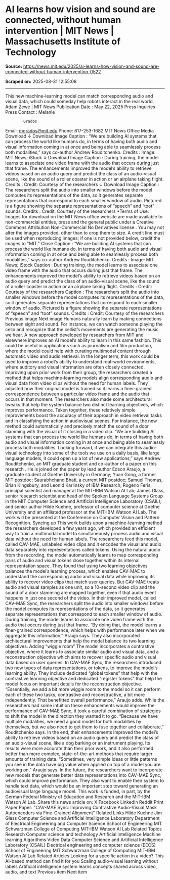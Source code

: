 # AI learns how vision and sound are connected, without human intervention | MIT News | Massachusetts Institute of Technology

**Source:** https://news.mit.edu/2025/ai-learns-how-vision-and-sound-are-connected-without-human-intervention-0522

**Scraped on:** 2025-08-31 12:55:08

---

This new machine-learning model can match corresponding audio and visual data, which could someday help robots interact in the real world.
Adam Zewe
|
MIT News
Publication Date
:
May 22, 2025
Press Inquiries
Press Contact
:
Melanie        

            Grados
Email:
mgrados@mit.edu
Phone:
617-253-1682
MIT News Office
Media Download
↓
Download Image
Caption
:
“We are building AI systems that can process the world like humans do, in terms of having both audio and visual information coming in at once and being able to seamlessly process both modalities,” says co-author Andrew Rouditchenko.
Credits
:
Image: MIT News; iStock
↓
Download Image
Caption
:
During training, the model learns to associate one video frame with the audio that occurs during just that frame. The enhancements improved the model’s ability to retrieve videos based on an audio query and predict the class of an audio-visual scene, like the sound of a roller coaster in action or an airplane taking flight.
Credits
:
Credit: Courtesy of the researchers
↓
Download Image
Caption
:
The researchers split the audio into smaller windows before the model computes its representations of the data, so it generates separate representations that correspond to each smaller window of audio. Pictured is a figure showing the separate representations of “speech” and “toot” sounds.
Credits
:
Credit: Courtesy of the researchers
*Terms of Use:
Images for download on the MIT News office website are made available to non-commercial entities, press and the general public under a
Creative Commons Attribution Non-Commercial No Derivatives license
.
    You may not alter the images provided, other than to crop them to size. A credit line must be used when reproducing images; if one is not provided 
    below, credit the images to "MIT."
Close
Caption
:
“We are building AI systems that can process the world like humans do, in terms of having both audio and visual information coming in at once and being able to seamlessly process both modalities,” says co-author Andrew Rouditchenko.
Credits
:
Image: MIT News; iStock
Caption
:
During training, the model learns to associate one video frame with the audio that occurs during just that frame. The enhancements improved the model’s ability to retrieve videos based on an audio query and predict the class of an audio-visual scene, like the sound of a roller coaster in action or an airplane taking flight.
Credits
:
Credit: Courtesy of the researchers
Caption
:
The researchers split the audio into smaller windows before the model computes its representations of the data, so it generates separate representations that correspond to each smaller window of audio. Pictured is a figure showing the separate representations of “speech” and “toot” sounds.
Credits
:
Credit: Courtesy of the researchers
Previous image
Next image
Humans naturally learn by making connections between sight and sound. For instance, we can watch someone playing the cello and recognize that the cellist’s movements are generating the music we hear.
A new approach developed by researchers from MIT and elsewhere improves an AI model’s ability to learn in this same fashion. This could be useful in applications such as journalism and film production, where the model could help with curating multimodal content through automatic video and audio retrieval.
In the longer term, this work could be used to improve a robot’s ability to understand real-world environments, where auditory and visual information are often closely connected.
Improving upon prior work from their group, the researchers created a method that helps machine-learning models align corresponding audio and visual data from video clips without the need for human labels.
They adjusted how their original model is trained so it learns a finer-grained correspondence between a particular video frame and the audio that occurs in that moment. The researchers also made some architectural tweaks that help the system balance two distinct learning objectives, which improves performance.
Taken together, these relatively simple improvements boost the accuracy of their approach in video retrieval tasks and in classifying the action in audiovisual scenes. For instance, the new method could automatically and precisely match the sound of a door slamming with the visual of it closing in a video clip.
“We are building AI systems that can process the world like humans do, in terms of having both audio and visual information coming in at once and being able to seamlessly process both modalities. Looking forward, if we can integrate this audio-visual technology into some of the tools we use on a daily basis, like large language models, it could open up a lot of new applications,” says Andrew Rouditchenko, an MIT graduate student and co-author of a
paper on this research
.
He is joined on the paper by lead author Edson Araujo, a graduate student at Goethe University in Germany; Yuan Gong, a former MIT postdoc; Saurabhchand Bhati, a current MIT postdoc; Samuel Thomas, Brian Kingsbury, and Leonid Karlinsky of IBM Research; Rogerio Feris, principal scientist and manager at the MIT-IBM Watson AI Lab; James Glass, senior research scientist and head of the Spoken Language Systems Group in the MIT Computer Science and Artificial Intelligence Laboratory (CSAIL); and senior author Hilde Kuehne, professor of computer science at Goethe University and an affiliated professor at the MIT-IBM Watson AI Lab. The work will be presented at the Conference on Computer Vision and Pattern Recognition.
Syncing up
This work builds upon a machine-learning method
the researchers developed
a few years ago, which provided an efficient way to train a multimodal model to simultaneously process audio and visual data without the need for human labels.
The researchers feed this model, called CAV-MAE, unlabeled video clips and it encodes the visual and audio data separately into representations called tokens. Using the natural audio from the recording, the model automatically learns to map corresponding pairs of audio and visual tokens close together within its internal representation space.
They found that using two learning objectives balances the model’s learning process, which enables CAV-MAE to understand the corresponding audio and visual data while improving its ability to recover video clips that match user queries.
But CAV-MAE treats audio and visual samples as one unit, so a 10-second video clip and the sound of a door slamming are mapped together, even if that audio event happens in just one second of the video.
In their improved model, called CAV-MAE Sync, the researchers split the audio into smaller windows before the model computes its representations of the data, so it generates separate representations that correspond to each smaller window of audio.
During training, the model learns to associate one video frame with the audio that occurs during just that frame.
“By doing that, the model learns a finer-grained correspondence, which helps with performance later when we aggregate this information,” Araujo says.
They also incorporated architectural improvements that help the model balance its two learning objectives.
Adding “wiggle room”
The model incorporates a contrastive objective, where it learns to associate similar audio and visual data, and a reconstruction objective which aims to recover specific audio and visual data based on user queries.
In CAV-MAE Sync, the researchers introduced two new types of data representations, or tokens, to improve the model’s learning ability.
They include dedicated “global tokens” that help with the contrastive learning objective and dedicated “register tokens” that help the model focus on important details for the reconstruction objective.
“Essentially, we add a bit more wiggle room to the model so it can perform each of these two tasks, contrastive and reconstructive, a bit more independently. That benefitted overall performance,” Araujo adds.
While the researchers had some intuition these enhancements would improve the performance of CAV-MAE Sync, it took a careful combination of strategies to shift the model in the direction they wanted it to go.
“Because we have multiple modalities, we need a good model for both modalities by themselves, but we also need to get them to fuse together and collaborate,” Rouditchenko says.
In the end, their enhancements improved the model’s ability to retrieve videos based on an audio query and predict the class of an audio-visual scene, like a dog barking or an instrument playing.
Its results were more accurate than their prior work, and it also performed better than more complex, state-of-the-art methods that require larger amounts of training data.
“Sometimes, very simple ideas or little patterns you see in the data have big value when applied on top of a model you are working on,” Araujo says.
In the future, the researchers want to incorporate new models that generate better data representations into CAV-MAE Sync, which could improve performance. They also want to enable their system to handle text data, which would be an important step toward generating an audiovisual large language model.
This work is funded, in part, by the German Federal Ministry of Education and Research and the MIT-IBM Watson AI Lab.
Share
this news article on:
X
Facebook
LinkedIn
Reddit
Print
Paper
Paper: "CAV-MAE Sync: Improving Contrastive Audio-Visual Mask Autoencoders via Fine-Grained Alignment"
Related Links
Hilde Kuehne
Jim Glass
Computer Science and Artificial Intelligence Laboratory
Department of Electrical Engineering and Computer Science
School of Engineering
MIT Schwarzman College of Computing
MIT-IBM Watson AI Lab
Related Topics
Research
Computer science and technology
Artificial intelligence
Machine learning
Algorithms
Video
Data
Computer Science and Artificial Intelligence Laboratory (CSAIL)
Electrical engineering and computer science (EECS)
School of Engineering
MIT Schwarzman College of Computing
MIT-IBM Watson AI Lab
Related Articles
Looking for a specific action in a video? This AI-based method can find it for you
Scaling audio-visual learning without labels
Artificial intelligence system learns concepts shared across video, audio, and text
Previous item
Next item